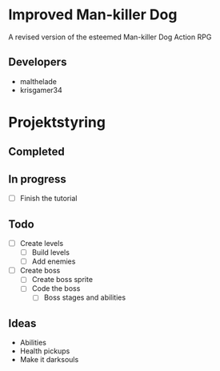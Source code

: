# Improved Man-killer Dog
A revised version of the esteemed Man-killer Dog Action RPG

## Developers
- malthelade
- krisgamer34



# Projektstyring

## Completed

## In progress
- [ ] Finish the tutorial
## Todo
- [ ] Create levels
    - [ ] Build levels
    - [ ] Add enemies
- [ ] Create boss
    - [ ] Create boss sprite
    - [ ] Code the boss
        - [ ] Boss stages and abilities

## Ideas
- Abilities
- Health pickups
- Make it darksouls